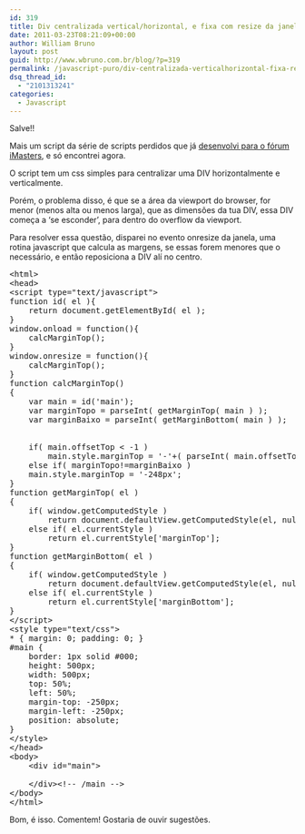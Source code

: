 ```yaml
---
id: 319
title: Div centralizada vertical/horizontal, e fixa com resize da janela
date: 2011-03-23T08:21:09+00:00
author: William Bruno
layout: post
guid: http://www.wbruno.com.br/blog/?p=319
permalink: /javascript-puro/div-centralizada-verticalhorizontal-fixa-resize-janela/
dsq_thread_id:
  - "2101313241"
categories:
  - Javascript
---
```

Salve!!

Mais um script da série de scripts perdidos que já <a href="http://forum.imasters.com.br/topic/422036-centralizado-vertical-e-horinzontal-apenas-no-safari/page__view__findpost__p__1664388" target="_blank">desenvolvi para o fórum iMasters</a>, e só encontrei agora.

O script tem um css simples para centralizar uma DIV horizontalmente e verticalmente.
  
Porém, o problema disso, é que se a área da viewport do browser, for menor (menos alta ou menos larga), que as dimensões da tua DIV, essa DIV começa a &#8216;se esconder&#8217;, para dentro do overflow da viewport.

Para resolver essa questão, disparei no evento onresize da janela, uma rotina javascript que calcula as margens, se essas forem menores que o necessário, e então reposiciona a DIV alí no centro.

<!--more-->

<pre name="code" class="html">&lt;html>
&lt;head>
&lt;script type="text/javascript">
function id( el ){
	return document.getElementById( el );
}
window.onload = function(){
	calcMarginTop();
}
window.onresize = function(){
	calcMarginTop();
}
function calcMarginTop()
{
	var main = id('main');
	var marginTopo = parseInt( getMarginTop( main ) );
	var marginBaixo = parseInt( getMarginBottom( main ) );


	if( main.offsetTop &lt; -1 )
		main.style.marginTop = '-'+( parseInt( main.offsetTop ) - marginTopo )+'px';
	else if( marginTopo!=marginBaixo )
	main.style.marginTop = '-248px';
}
function getMarginTop( el )
{
	if( window.getComputedStyle )
		return document.defaultView.getComputedStyle(el, null).marginTop;
	else if( el.currentStyle )
		return el.currentStyle['marginTop'];
}
function getMarginBottom( el )
{
	if( window.getComputedStyle )
		return document.defaultView.getComputedStyle(el, null).marginBottom;
	else if( el.currentStyle )
		return el.currentStyle['marginBottom'];
}
&lt;/script>
&lt;style type="text/css">
* { margin: 0; padding: 0; }
#main {
	border: 1px solid #000;
	height: 500px;
	width: 500px;
	top: 50%;
	left: 50%;
	margin-top: -250px;
	margin-left: -250px;
	position: absolute;
}
&lt;/style>
&lt;/head>
&lt;body>
	&lt;div id="main">

	&lt;/div>&lt;!-- /main -->
&lt;/body>
&lt;/html>
</pre>

Bom, é isso. Comentem! Gostaria de ouvir sugestões.